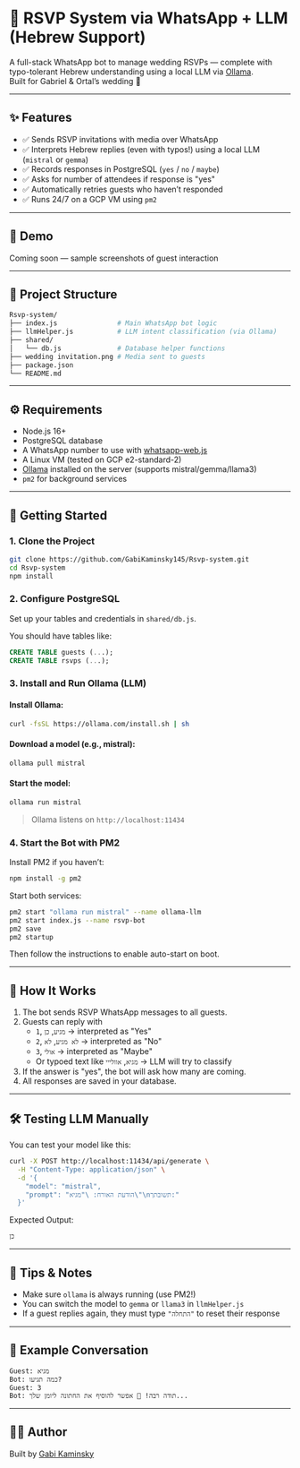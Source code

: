 # 💌 RSVP System via WhatsApp + LLM (Hebrew Support)

A full-stack WhatsApp bot to manage wedding RSVPs — complete with typo-tolerant Hebrew understanding using a local LLM via [Ollama](https://ollama.com).  
Built for Gabriel & Ortal’s wedding 🎉

---

## ✨ Features

- ✅ Sends RSVP invitations with media over WhatsApp  
- ✅ Interprets Hebrew replies (even with typos!) using a local LLM (`mistral` or `gemma`)  
- ✅ Records responses in PostgreSQL (`yes` / `no` / `maybe`)  
- ✅ Asks for number of attendees if response is "yes"  
- ✅ Automatically retries guests who haven’t responded  
- ✅ Runs 24/7 on a GCP VM using `pm2`  

---

## 📸 Demo

Coming soon — sample screenshots of guest interaction

---

## 🧱 Project Structure

```bash
Rsvp-system/
├── index.js               # Main WhatsApp bot logic
├── llmHelper.js           # LLM intent classification (via Ollama)
├── shared/
│   └── db.js              # Database helper functions
├── wedding invitation.png # Media sent to guests
├── package.json
└── README.md
```

---

## ⚙️ Requirements

- Node.js 16+
- PostgreSQL database
- A WhatsApp number to use with [whatsapp-web.js](https://github.com/pedroslopez/whatsapp-web.js)
- A Linux VM (tested on GCP e2-standard-2)
- [Ollama](https://ollama.com) installed on the server (supports mistral/gemma/llama3)
- `pm2` for background services

---

## 🚀 Getting Started

### 1. Clone the Project

```bash
git clone https://github.com/GabiKaminsky145/Rsvp-system.git
cd Rsvp-system
npm install
```

### 2. Configure PostgreSQL

Set up your tables and credentials in `shared/db.js`.

You should have tables like:

```sql
CREATE TABLE guests (...);
CREATE TABLE rsvps (...);
```

### 3. Install and Run Ollama (LLM)

#### Install Ollama:

```bash
curl -fsSL https://ollama.com/install.sh | sh
```

#### Download a model (e.g., mistral):

```bash
ollama pull mistral
```

#### Start the model:

```bash
ollama run mistral
```

> Ollama listens on `http://localhost:11434`

### 4. Start the Bot with PM2

Install PM2 if you haven’t:

```bash
npm install -g pm2
```

Start both services:

```bash
pm2 start "ollama run mistral" --name ollama-llm
pm2 start index.js --name rsvp-bot
pm2 save
pm2 startup
```

Then follow the instructions to enable auto-start on boot.

---

## 💬 How It Works

1. The bot sends RSVP WhatsApp messages to all guests.
2. Guests can reply with
   - `1`, `מגיע`, `כן` → interpreted as "Yes"
   - `2`, `לא מגיע`, `לא` → interpreted as "No"
   - `3`, `אולי` → interpreted as "Maybe"
   - Or typoed text like `מגיא`, `אוולייי` → LLM will try to classify
3. If the answer is "yes", the bot will ask how many are coming.
4. All responses are saved in your database.

---

## 🛠 Testing LLM Manually

You can test your model like this:

```bash
curl -X POST http://localhost:11434/api/generate \
  -H "Content-Type: application/json" \
  -d '{
    "model": "mistral",
    "prompt": "הודעת האורח: \"מגיא\"\nתשובתך:"
  }'
```

Expected Output:
```text
כן
```

---

## 🧠 Tips & Notes

- Make sure `ollama` is always running (use PM2!)
- You can switch the model to `gemma` or `llama3` in `llmHelper.js`
- If a guest replies again, they must type `"התחלה"` to reset their response

---

## 🧪 Example Conversation

```text
Guest: מגיא  
Bot: כמה תגיעו?  
Guest: 3  
Bot: תודה רבה! 📅 אפשר להוסיף את החתונה ליומן שלך...
```
---

## 🧑‍💻 Author

Built by [Gabi Kaminsky](https://github.com/GabiKaminsky145)

